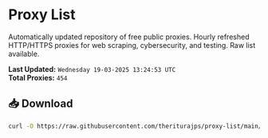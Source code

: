 # Proxy List

Automatically updated repository of free public proxies. Hourly refreshed HTTP/HTTPS proxies for web scraping, cybersecurity, and testing. Raw list available.

**Last Updated:** `Wednesday 19-03-2025 13:24:53 UTC`  
**Total Proxies:** `454`

## 📥 Download
```bash
curl -O https://raw.githubusercontent.com/theriturajps/proxy-list/main/proxies.txt
